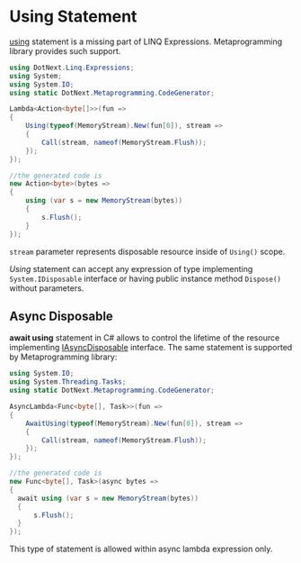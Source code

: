 Using Statement
====
[using](https://docs.microsoft.com/en-us/dotnet/csharp/language-reference/keywords/using-statement) statement is a missing part of LINQ Expressions. Metaprogramming library provides such support. 

```csharp
using DotNext.Linq.Expressions;
using System;
using System.IO;
using static DotNext.Metaprogramming.CodeGenerator;

Lambda<Action<byte[]>>(fun => 
{
    Using(typeof(MemoryStream).New(fun[0]), stream => 
    {
        Call(stream, nameof(MemoryStream.Flush));
    });
});

//the generated code is
new Action<byte>(bytes =>
{
    using (var s = new MemoryStream(bytes))
    {
        s.Flush();
    }
});
```

`stream` parameter represents disposable resource inside of `Using()` scope.

_Using_ statement can accept any expression of type implementing `System.IDisposable` interface or having public instance method `Dispose()` without parameters.

## Async Disposable
**await using** statement in C# allows to control the lifetime of the resource implementing [IAsyncDisposable](https://docs.microsoft.com/en-us/dotnet/api/system.iasyncdisposable) interface. The same statement is supported by Metaprogramming library:
```csharp
using System.IO;
using System.Threading.Tasks;
using static DotNext.Metaprogramming.CodeGenerator;

AsyncLambda<Func<byte[], Task>>(fun => 
{
    AwaitUsing(typeof(MemoryStream).New(fun[0]), stream => 
    {
        Call(stream, nameof(MemoryStream.Flush));
    });
});

//the generated code is
new Func<byte[], Task>(async bytes => 
{
  await using (var s = new MemoryStream(bytes))
  {
      s.Flush();
  }
});
```

This type of statement is allowed within async lambda expression only.
